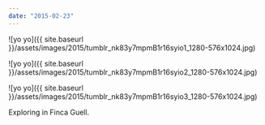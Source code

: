 ```yaml
---
date: "2015-02-23"
---
```


![yo yo]({{ site.baseurl }}/assets/images/2015/tumblr_nk83y7mpmB1r16syio1_1280-576x1024.jpg)

![yo yo]({{ site.baseurl }}/assets/images/2015/tumblr_nk83y7mpmB1r16syio2_1280-576x1024.jpg)

![yo yo]({{ site.baseurl }}/assets/images/2015/tumblr_nk83y7mpmB1r16syio3_1280-576x1024.jpg)

Exploring in Finca Guell.
